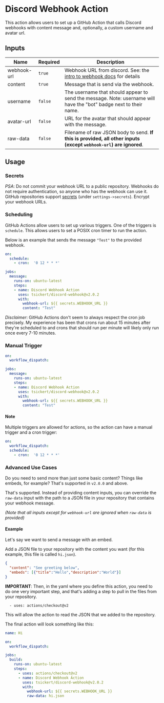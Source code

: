 # Discord Webhook Action

This action allows users to set up a GitHub Action that calls Discord webhooks with content message and, optionally, a custom username and avatar url.

## Inputs

| Name | Required | Description |
|------|----------|-------------|
| webhook-url | `true`        |  Webhook URL from discord. See: the [intro to webhook docs](https://support.discord.com/hc/en-us/articles/228383668-Intro-to-Webhooks) for details           |
| content    | `true`       | Message that is send via the webhook.            |
| username    | `false`       |  The username that should appear to send the message. Note: username will have the "bot" badge next to their name.           |
| avatar-url | `false` | URL for the avatar that should appear with the message. |
| raw-data | `false` | Filename of raw JSON body to send. **If this is provided, all other inputs (except `webhook-url`) are ignored**. |

## Usage

### Secrets

_PSA_: Do not commit your webhook URL to a public repository. Webhooks do not require authentication, so anyone who has the webhook can use it.
GitHub repositories support [secrets](https://docs.github.com/en/actions/configuring-and-managing-workflows/creating-and-storing-encrypted-secrets) (under `settings->secrets`). Encrypt your webhook URLs. 

### Scheduling

GitHub Actions allow users to set up various triggers. One of the triggers is `schedule`. This allows users to set a POSIX cron timer to run the action.

Below is an example that sends the message `"Test"` to the provided webhook. 

```yaml
on:
  schedule:
    - cron:  '0 12 * * *'

jobs:
  message:
    runs-on: ubuntu-latest
    steps:
    - name: Discord Webhook Action
      uses: tsickert/discord-webhook@v2.0.2
      with:
        webhook-url: ${{ secrets.WEBHOOK_URL }}
        content: "Test"
```

_Disclaimer_: GitHub Actions don't seem to always respect the cron job precisely. My experience has been that crons run about 15 minutes after they're scheduled to and crons that should run per minute will likely only run once every 7-10 minutes. 

### Manual Trigger

```yaml
on:
  workflow_dispatch:

jobs:
  message:
    runs-on: ubuntu-latest
    steps:
    - name: Discord Webhook Action
      uses: tsickert/discord-webhook@v2.0.2
      with:
        webhook-url: ${{ secrets.WEBHOOK_URL }}
        content: "Test"
```

#### Note

Multiple triggers are allowed for actions, so the action can have a manual trigger and a cron trigger:

```yaml
on:
  workflow_dispatch:
  schedule:
    - cron:  '0 12 * * *'
```

### Advanced Use Cases

Do you need to send more than just some basic content? Things like embeds, for example? That's supported in `v2.0.0` and above.

That's supported. Instead of providing content inputs, you can override the
`raw-data` input with the path to a JSON file in your repository that contains your webhook message.

_(Note that all inputs except for `webhook-url` are ignored when `raw-data` is provided)_

#### Example

Let's say we want to send a message with an embed. 

Add a JSON file to your repository with the content you want (for this example, this file is called `hi.json`).

```json
{
  "content": "See greeting below",
  "embeds": [{"title":"Hello","description":"World"}]
}
```

**IMPORTANT**: Then, in the yaml where you define this action, you need to do one very important step, and that's adding a step
to pull in the files from your repository. 

```
  - uses: actions/checkout@v2
```

This will allow the action to read the JSON that we added to the repository. 

The final action will look something like this:

```yaml
name: Hi

on:
  workflow_dispatch:

jobs:
  build:
    runs-on: ubuntu-latest
    steps:
      - uses: actions/checkout@v2
      - name: Discord Webhook Action
        uses: tsickert/discord-webhook@v2.0.2
        with:
          webhook-url: ${{ secrets.WEBHOOK_URL }}
          raw-data: hi.json
```
